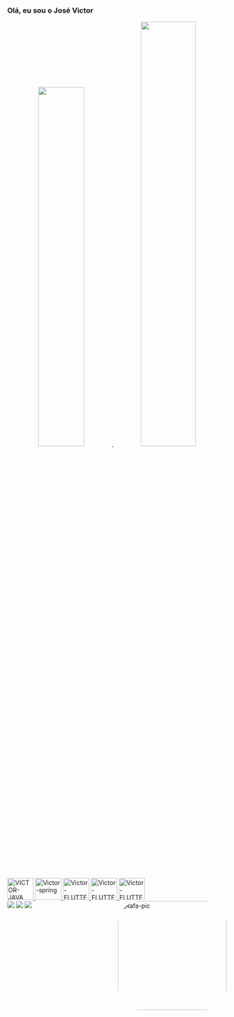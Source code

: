### Olá, eu sou o José Victor

<div align="center">
<a href="https://github.com/jxosedev">
  <img width="46%" src="https://github-readme-stats.vercel.app/api?username=jxosedev&show_icons=true&theme=dracula&include_all_commits=true&count_private=true"/>
  <img width="50%" src="https://github-readme-stats.vercel.app/api/top-langs/?username=jxosedev&layout=compact&langs_count=7&theme=dracula"/>
</div>
<div style="display: inline_block"><br>
  
  <img aling="center" alt="VICTOR-JAVA" height="50" width="60" src="https://cdn.jsdelivr.net/gh/devicons/devicon/icons/java/java-original-wordmark.svg" />
  <img aling="center" alt="Victor-spring" height="50" width="60" src="https://cdn.jsdelivr.net/gh/devicons/devicon/icons/spring/spring-original-wordmark.svg" />
  <img aling="center" alt="Victor-FLUTTER" height="50" width="60" src="https://cdn.jsdelivr.net/gh/devicons/devicon/icons/flutter/flutter-original.svg" />
  <img aling="center" alt="Victor-FLUTTER" height="50" width="60" src="https://cdn.jsdelivr.net/gh/devicons/devicon/icons/html5/html5-original-wordmark.svg" />
  <img aling="center" alt="Victor-FLUTTER" height="50" width="60" src="https://cdn.jsdelivr.net/gh/devicons/devicon/icons/css3/css3-original-wordmark.svg" />
  <img align="right" alt="Rafa-pic" height="250" style="border-radius:50px;" src="https://media.tenor.com/qc8QHhSMfngAAAAM/bepalzo-monkey.gif">
                  
</div>

<div> 
  <a href="https://www.instagram.com/jxosev/" target="_blank"><img src="https://img.shields.io/badge/-Instagram-%23E4405F?style=for-the-badge&logo=instagram&logoColor=white" target="_blank"></a>
 <a href="https://discord.gg/xrjrgJHa" target="_blank"><img src="https://img.shields.io/badge/Discord-7289DA?style=for-the-badge&logo=discord&logoColor=white" target="_blank"></a> 
  <a href="https://www.linkedin.com/in/jos%C3%A9-victor-carvalho-nascimento-1b238420b/" target="_blank"><img src="https://img.shields.io/badge/-LinkedIn-%230077B5?style=for-the-badge&logo=linkedin&logoColor=white" target="_blank"></a> 
 
  
 
</div>
